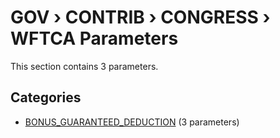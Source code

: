 # GOV › CONTRIB › CONGRESS › WFTCA Parameters

This section contains 3 parameters.

## Categories

- [BONUS_GUARANTEED_DEDUCTION](bonus_guaranteed_deduction/index.md) (3 parameters)
